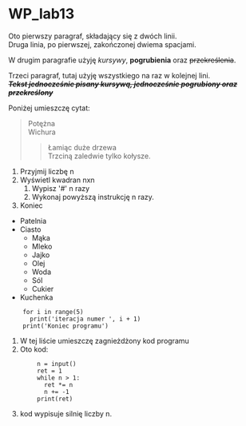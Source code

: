 # WP_lab13

Oto pierwszy paragraf, składający się z dwóch linii.  
Druga linia, po pierwszej, zakończonej dwiema spacjami.

W drugim paragrafie użyję *kursywy*, **pogrubienia** oraz ~~przekreślenia~~.

Trzeci paragraf, tutaj użyję wszystkiego na raz w kolejnej lini.  
~~***Tekst jednocześnie pisany kursywą, jednocześnie pogrubiony oraz przekreślony***~~

Poniżej umieszczę cytat:

> Potężna  
> Wichura
>> Łamiąc duże drzewa  
>> Trzciną zaledwie tylko kołysze.

1. Przyjmij liczbę n
2. Wyświetl kwadran nxn
    1. Wypisz '#' n razy
    2. Wykonaj powyższą instrukcję n razy.
3. Koniec

- Patelnia
- Ciasto
  - Mąka
  - Mleko
  - Jajko
  - Olej
  - Woda
  - Sól
  - Cukier
- Kuchenka

```
    for i in range(5)
      print('iteracja numer ', i + 1)
    print('Koniec programu')
```

1. W tej liście umieszczę zagnieżdżony kod programu
2. Oto kod:
```
        n = input()
        ret = 1
        while n > 1:
          ret *= n
          n += -1
        print(ret)
```
3. kod wypisuje silnię liczby n.
